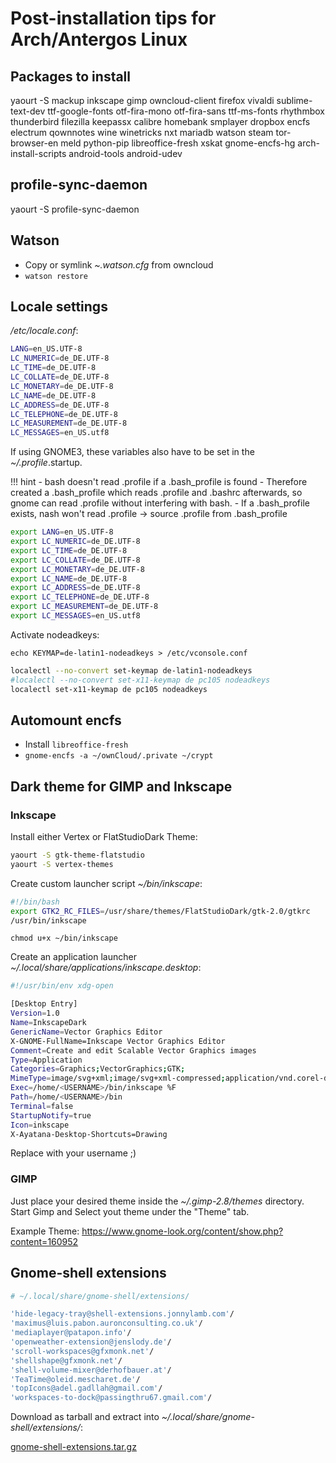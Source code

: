 # Post-installation tips for Arch/Antergos Linux


## Packages to install

yaourt -S mackup inkscape gimp owncloud-client firefox vivaldi sublime-text-dev ttf-google-fonts otf-fira-mono otf-fira-sans ttf-ms-fonts rhythmbox thunderbird filezilla keepassx calibre homebank smplayer dropbox encfs electrum qownnotes wine winetricks nxt mariadb watson steam tor-browser-en meld python-pip libreoffice-fresh xskat gnome-encfs-hg arch-install-scripts android-tools android-udev


## profile-sync-daemon

yaourt -S profile-sync-daemon


## Watson 

- Copy or symlink _~.watson.cfg_ from owncloud
- `watson restore` 


## Locale settings

_/etc/locale.conf_:

```bash
LANG=en_US.UTF-8
LC_NUMERIC=de_DE.UTF-8
LC_TIME=de_DE.UTF-8
LC_COLLATE=de_DE.UTF-8
LC_MONETARY=de_DE.UTF-8
LC_NAME=de_DE.UTF-8
LC_ADDRESS=de_DE.UTF-8
LC_TELEPHONE=de_DE.UTF-8
LC_MEASUREMENT=de_DE.UTF-8
LC_MESSAGES=en_US.utf8
```

If using GNOME3, these variables also have to be set in the _~/.profile_.startup.

!!! hint
    - bash doesn't read .profile if a .bash_profile is found
    - Therefore created a .bash_profile which reads .profile and .bashrc afterwards, so gnome can read .profile without interfering with bash.
    - If a .bash_profile exists, nash won't read .profile -> source .profile from .bash_profile

```bash
export LANG=en_US.UTF-8
export LC_NUMERIC=de_DE.UTF-8
export LC_TIME=de_DE.UTF-8
export LC_COLLATE=de_DE.UTF-8
export LC_MONETARY=de_DE.UTF-8
export LC_NAME=de_DE.UTF-8
export LC_ADDRESS=de_DE.UTF-8
export LC_TELEPHONE=de_DE.UTF-8
export LC_MEASUREMENT=de_DE.UTF-8
export LC_MESSAGES=en_US.utf8
```



Activate nodeadkeys:

`echo KEYMAP=de-latin1-nodeadkeys > /etc/vconsole.conf`

```bash
localectl --no-convert set-keymap de-latin1-nodeadkeys
#localectl --no-convert set-x11-keymap de pc105 nodeadkeys
localectl set-x11-keymap de pc105 nodeadkeys
```


## Automount encfs

- Install `libreoffice-fresh`
- `gnome-encfs -a ~/ownCloud/.private ~/crypt`


## Dark theme for GIMP and Inkscape

### Inkscape

Install either Vertex or FlatStudioDark Theme:

```sh
yaourt -S gtk-theme-flatstudio
yaourt -S vertex-themes
```

Create custom launcher script _~/bin/inkscape_:

```bash
#!/bin/bash
export GTK2_RC_FILES=/usr/share/themes/FlatStudioDark/gtk-2.0/gtkrc 
/usr/bin/inkscape
```


`chmod u+x ~/bin/inkscape`

Create an application launcher _~/.local/share/applications/inkscape.desktop_:

```bash
#!/usr/bin/env xdg-open

[Desktop Entry]
Version=1.0
Name=InkscapeDark
GenericName=Vector Graphics Editor
X-GNOME-FullName=Inkscape Vector Graphics Editor
Comment=Create and edit Scalable Vector Graphics images
Type=Application
Categories=Graphics;VectorGraphics;GTK;
MimeType=image/svg+xml;image/svg+xml-compressed;application/vnd.corel-draw;application/pdf;application/postscript;image/x-eps;application/illustrator;
Exec=/home/<USERNAME>/bin/inkscape %F 
Path=/home/<USERNAME>/bin
Terminal=false
StartupNotify=true
Icon=inkscape
X-Ayatana-Desktop-Shortcuts=Drawing
```

Replace <USERNAME> with your username ;)

### GIMP

Just place your desired theme inside the _~/.gimp-2.8/themes_ directory. Start Gimp and Select yout theme under the "Theme" tab.

Example Theme: https://www.gnome-look.org/content/show.php?content=160952

## Gnome-shell extensions

```bash
# ~/.local/share/gnome-shell/extensions/

'hide-legacy-tray@shell-extensions.jonnylamb.com'/
'maximus@luis.pabon.auronconsulting.co.uk'/
'mediaplayer@patapon.info'/
'openweather-extension@jenslody.de'/
'scroll-workspaces@gfxmonk.net'/
'shellshape@gfxmonk.net'/
'shell-volume-mixer@derhofbauer.at'/
'TeaTime@oleid.mescharet.de'/
'topIcons@adel.gadllah@gmail.com'/
'workspaces-to-dock@passingthru67.gmail.com'/
```

Download as tarball and extract into _~/.local/share/gnome-shell/extensions/_:

[gnome-shell-extensions.tar.gz](gnome-shell-extensions.tar.gz)
